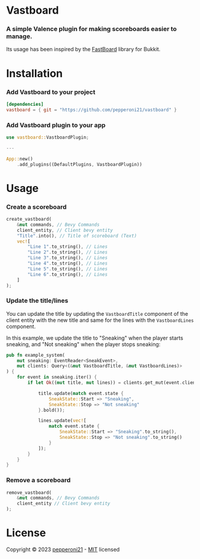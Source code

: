 # Vastboard
### A simple Valence plugin for making scoreboards easier to manage.
Its usage has been inspired by the [FastBoard](https://github.com/MrMicky-FR/FastBoard) library for Bukkit.

# Installation
### Add Vastboard to your project
```toml
[dependencies]
vastboard = { git = "https://github.com/pepperoni21/vastboard" }
```
### Add Vastboard plugin to your app
```rust
use vastboard::VastboardPlugin;

---

App::new()
    .add_plugins((DefaultPlugins, VastboardPlugin))
```

# Usage
### Create a scoreboard
```rust
create_vastboard(
    &mut commands, // Bevy Commands
    client_entity, // Client bevy entity
    "Title".into(), // Title of scoreboard (Text)
    vec![
        "Line 1".to_string(), // Lines
        "Line 2".to_string(), // Lines
        "Line 3".to_string(), // Lines
        "Line 4".to_string(), // Lines
        "Line 5".to_string(), // Lines
        "Line 6".to_string(), // Lines
    ]
);
```
### Update the title/lines
You can update the title by updating the `VastboardTitle` component of the client entity with the new title and same for the lines with the `VastboardLines` component.

In this example, we update the title to "Sneaking" when the player starts sneaking, and "Not sneaking" when the player stops sneaking:
```rust
pub fn example_system(
    mut sneaking: EventReader<SneakEvent>,
    mut clients: Query<(&mut VastboardTitle, &mut VastboardLines)>
) {
    for event in sneaking.iter() {
        if let Ok((mut title, mut lines)) = clients.get_mut(event.client) {

            title.update(match event.state {
                SneakState::Start => "Sneaking",
                SneakState::Stop => "Not sneaking"
            }.bold());

            lines.update(vec![
                match event.state {
                    SneakState::Start => "Sneaking".to_string(),
                    SneakState::Stop => "Not sneaking".to_string()
                }
            ]);
        }
    }
}
```

### Remove a scoreboard
```rust
remove_vastboard(
    &mut commands, // Bevy Commands
    client_entity // Client bevy entity
);
```

# License
Copyright © 2023 [pepperoni21](https://github.com/pepperoni21) - [MIT](https://github.com/sammwyy/Lure/blob/main/LICENSE) licensed
